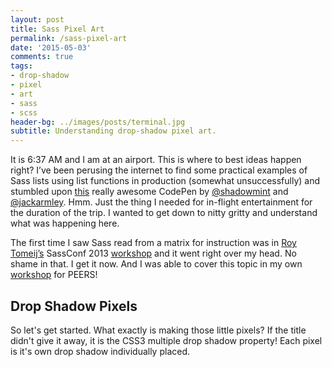 ```yaml
---
layout: post
title: Sass Pixel Art
permalink: /sass-pixel-art
date: '2015-05-03'
comments: true
tags:
- drop-shadow
- pixel
- art
- sass
- scss
header-bg: ../images/posts/terminal.jpg
subtitle: Understanding drop-shadow pixel art.
---
```


It is 6:37 AM and I am at an airport. This is where to best ideas happen right? I’ve been perusing the internet to find some practical examples of Sass lists using list functions in production (somewhat unsuccessfully) and stumbled upon [this](http://codepen.io/jackarmley/pen/LohqG) really awesome CodePen by [@shadowmint](https://twitter.com/shadowmint) and [@jackarmley](https://twitter.com/jackarmley). Hmm. Just the thing I needed for in-flight entertainment for the duration of the trip. I wanted to get down to nitty gritty and understand what was happening here.

The first time I saw Sass read from a matrix for instruction was in [Roy Tomeij’s](http://twitter.com/roy) SassConf 2013 [workshop](https://github.com/roytomeij/sassconf)
and it went right over my head. No shame in that. I get it now. And I was able to cover this topic in my own [workshop](http://github.com/una/adv-sass-workshop) for PEERS!

## Drop Shadow Pixels

So let's get started. What exactly is making those little pixels? If the title didn't give it away, it is the CSS3 multiple drop shadow property! Each pixel is it's own drop shadow individually placed.